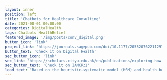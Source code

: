 ```yaml
---
layout: inner
position: left
title: 'Chatbots for Healthcare Consulting'
date: 2021-08-01 00:00:00
categories: DigitalHealth
tags: Chatbots HealthBelief 
featured_image: '/img/posts/conv_digital.png'
button_icon: 'link'
project_link: 'https://journals.sagepub.com/doi/10.1177/20552076221129718'
button_text: 'Check it on Digital Health'
sec_button_icon: 'link'
sec_link: 'https://scholars.cityu.edu.hk/en/publications/exploring-how-personalization-and-source-expertise-of-information-from-healthcare-chatbot-affect-users-health-beliefs-and-usage-intention(34f8b339-e4dd-495a-a8ed-5a8db2ac47ec).html'
sec_button_text: 'Check it on IAMCR21'
lead_text: "Based on the heuristic–systematic model (HSM) and health belief model (HBM), this study aims to investigate how personalization and source expertise in responses from a health chatbot influence users’ health belief-related factors and usage intentions."
---
```

